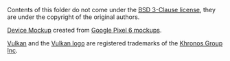 Contents of this folder do not come under the [BSD 3-Clause license](../../LICENSE.txt), they are under the copyright of the original authors.

<a href="app.png">Device Mockup</a> created from <a href="https://deviceframes.com/templates/google-pixel-6"> Google Pixel 6 mockups</a>.

<a href="https://www.vulkan.org/">Vulkan</a> and the <a href="logo.png">Vulkan logo</a> are registered trademarks of the <a href="https://www.khronos.org/">Khronos Group Inc</a>.

